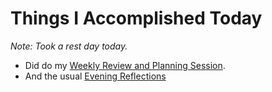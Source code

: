 # Things I Accomplished Today

_Note: Took a rest day today._

- Did do my [Weekly Review and Planning Session](../../routines/personal-health-and-wellness-routine-2024-week-1.md).
- And the usual [Evening Reflections](../../routines/evening-reflections.md)
